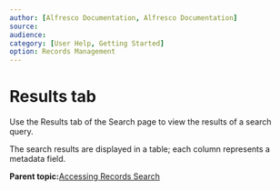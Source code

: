 ```yaml
---
author: [Alfresco Documentation, Alfresco Documentation]
source: 
audience: 
category: [User Help, Getting Started]
option: Records Management
---
```


# Results tab

Use the Results tab of the Search page to view the results of a search query.

The search results are displayed in a table; each column represents a metadata field.

**Parent topic:**[Accessing Records Search](../tasks/rm-search-access.md)

